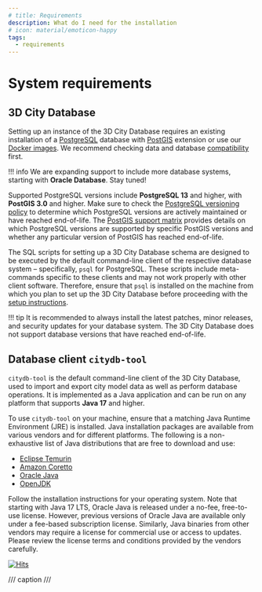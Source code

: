 ```yaml
---
# title: Requirements
description: What do I need for the installation
# icon: material/emoticon-happy
tags:
  - requirements
---
```


# System requirements

## 3D City Database

Setting up an instance of the 3D City Database requires an existing installation of
a [PostgreSQL](https://www.postgresql.org/) database with [PostGIS](https://postgis.net/) extension or use our [Docker images](../3dcitydb/docker.md).
We recommend checking data and database [compatibility](../compatibility.md) first.

!!! info
    We are expanding support to include more database systems, starting with __Oracle Database__. Stay tuned!

Supported PostgreSQL versions include __PostgreSQL 13__ and higher, with __PostGIS 3.0__ and higher. Make sure to check
the [PostgreSQL versioning policy](https://www.postgresql.org/support/versioning/) to determine which PostgreSQL versions are actively maintained or have
reached end-of-life. The [PostGIS support matrix](https://trac.osgeo.org/postgis/wiki/UsersWikiPostgreSQLPostGIS) provides details on which PostgreSQL versions are supported
by specific PostGIS versions and whether any particular version of PostGIS has reached end-of-life.

The SQL scripts for setting up a 3D City Database schema are designed to be executed by the default command-line client
of the respective database system – specifically, `psql` for PostgreSQL. These scripts include meta-commands specific to
these clients and may not work properly with other client software. Therefore, ensure that `psql` is installed on the
machine from which you plan to set up the 3D City Database before proceeding with the [setup instructions](setup.md).

!!! tip
    It is recommended to always install the latest patches, minor releases, and security updates for your database
    system. The 3D City Database does not support database versions that have reached end-of-life.

## Database client `citydb-tool`
`citydb-tool` is the default command-line client of the 3D City Database, used to import and export city model data
as well as perform database operations. It is implemented as a Java application and can be run on any platform that
supports __Java 17__ and higher.

To use `citydb-tool` on your machine, ensure that a matching Java Runtime Environment (JRE) is installed. Java
installation packages are available from various vendors and for different platforms. The following is a non-exhaustive
list of Java distributions that are free to download and use:

* [Eclipse Temurin](https://adoptium.net/de/)
* [Amazon Coretto](https://aws.amazon.com/corretto/)
* [Oracle Java](https://www.oracle.com/java/technologies/downloads/)
* [OpenJDK](https://openjdk.org/)

Follow the installation instructions for your operating system. Note that starting with Java 17 LTS, Oracle Java is
released under a no-fee, free-to-use license. However, previous versions of Oracle Java are
available only under a fee-based subscription license. Similarly, Java binaries from other vendors may require a license
for commercial use or access to updates. Please review the license terms and conditions provided by the vendors
carefully.

[![Hits](https://hits.seeyoufarm.com/api/count/incr/badge.svg?url=https%3A%2F%2F3dcitydb.github.io%2F3dcitydb-mkdocs%2Ffirst-steps%2Frequirements%2F&count_bg=%2379C83D&title_bg=%23555555&icon=&icon_color=%23E7E7E7&title=Visitors&edge_flat=false)](https://hits.seeyoufarm.com/#history)

/// caption
///
